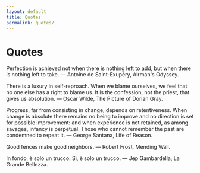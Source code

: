 ```yaml
---
layout: default
title: Quotes
permalink: quotes/
---
```


# Quotes

Perfection is achieved not when there is nothing left to add, but when there is nothing left to take. ― Antoine de Saint-Exupéry, Airman's Odyssey.

There is a luxury in self-reproach. When we blame ourselves, we feel that no one else has a right to blame us. It is the confession, not the priest, that gives us absolution. ― Oscar Wilde, The Picture of Dorian Gray.

Progress, far from consisting in change, depends on retentiveness. When change is absolute there remains no being to improve and no direction is set for possible improvement: and when experience is not retained, as among savages, infancy is perpetual. Those who cannot remember the past are condemned to repeat it. ― George Santana, Life of Reason.

Good fences make good neighbors. ― Robert Frost, Mending Wall.

<!-- Love life more than the meaning of it? ― Fyodor Dostoyevsky. -->

In fondo, è solo un trucco. Sì, è solo un trucco. ― Jep Gambardella, La Grande Bellezza.
